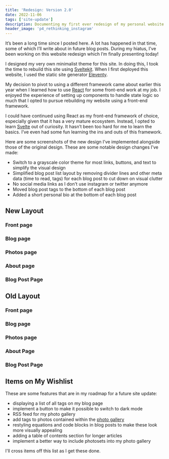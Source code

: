 ```yaml
---
title: 'Redesign: Version 2.0'
date: 2022-11-06
tags: ['site-update']
description: Documenting my first ever redesign of my personal website
header_image: 'p4_rethinking_instagram'
---
```


<script>
    import ArticleImage from '$lib/components/ArticleImage.svelte'
</script>

It’s been a long time since I posted here. A lot has happened in that time, some of which I’ll write about in future blog posts. During my hiatus, I’ve been working on this website redesign which I’m finally presenting today!

I designed my very own minimalist theme for this site. In doing this, I took the time to rebuild this site using [Sveltekit](https://kit.svelte.dev/). When I first deployed this website, I used the static site generator [Eleventy](https://www.11ty.dev/).

My decision to pivot to using a different framework came about earlier this year when I learned how to use [React](https://reactjs.org/) for some front-end work at my job. I enjoyed the experience of setting up components to handle state logic so much that I opted to pursue rebuilding my website using a front-end framework.

I could have continued using React as my front-end framework of choice, especially given that it has a very mature ecosystem. Instead, I opted to learn [Svelte](https://svelte.dev/) out of curiosity. It hasn’t been too hard for me to learn the basics. I’ve even had some fun learning the ins and outs of this framework.

Here are some screenshots of the new design I’ve implemented alongside those of the original design. These are some notable design changes I’ve made:

- Switch to a grayscale color theme for most links, buttons, and text to simplify the visual design
- Simplified blog post list layout by removing divider lines and other meta data (time to read, tags) for each blog post to cut down on visual clutter
- No social media links as I don't use instagram or twitter anymore
- Moved blog post tags to the bottom of each blog post
- Added a short personal bio at the bottom of each blog post

## New Layout

### Front page

<ArticleImage imgBucket="article_images/p9_redesign_2" imgName="new-home.png" alt="New design of the home page"/>

### Blog page

<ArticleImage imgBucket="article_images/p9_redesign_2" imgName="new-blog.png" alt="New design of the blog page"/>

### Photos page

<ArticleImage imgBucket="article_images/p9_redesign_2" imgName="new-photos.png" alt="New design of the photos page"/>

### About page

<ArticleImage imgBucket="article_images/p9_redesign_2" imgName="new-about.png" alt="New design of the about me page"/>

### Blog Post Page

<ArticleImage imgBucket="article_images/p9_redesign_2" imgName="new-post.png" alt="New design of the blog post layout"/>

## Old Layout

### Front page

<ArticleImage imgBucket="article_images/p9_redesign_2" imgName="old-home.png" alt="Old design of the home page"/>

### Blog page

<ArticleImage imgBucket="article_images/p9_redesign_2" imgName="old-blog.png" alt="Old design of the blog page"/>

### Photos page

<ArticleImage imgBucket="article_images/p9_redesign_2" imgName="old-photos.png" alt="Old design of the photos page"/>

### About Page

<ArticleImage imgBucket="article_images/p9_redesign_2" imgName="old-about.png" alt="Old design of the about me page"/>

### Blog Post Page

<ArticleImage imgBucket="article_images/p9_redesign_2" imgName="old-post.png" alt="Old design of the blog post layout"/>

## Items on My Wishlist

These are some features that are in my roadmap for a future site update:

- displaying a list of all tags on my blog page
- implement a button to make it possible to switch to dark mode
- RSS feed for my photo gallery
- add tags to photos contained within the [photo gallery](/photos)
- restyling equations and code blocks in blog posts to make these look more visually appealing
- adding a table of contents section for longer articles
- implement a better way to include photosets into my photo gallery

I'll cross items off this list as I get these done.
